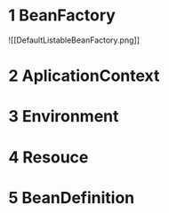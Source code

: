 # 1 BeanFactory
![[DefaultListableBeanFactory.png]]

# 2 AplicationContext

# 3 Environment

# 4 Resouce

# 5 BeanDefinition
